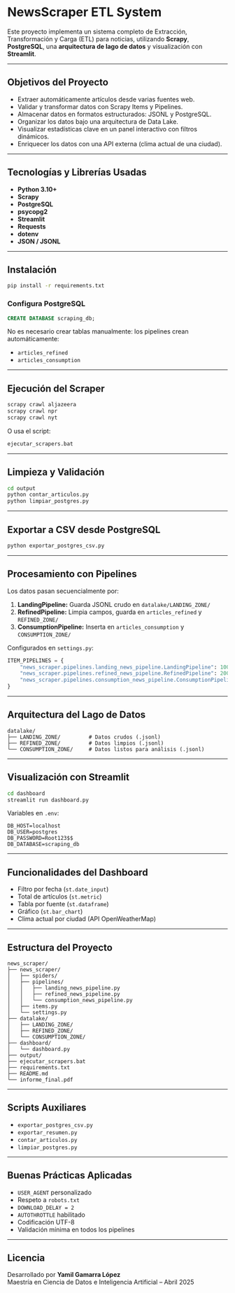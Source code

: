 # NewsScraper ETL System

Este proyecto implementa un sistema completo de Extracción, Transformación y Carga (ETL) para noticias, utilizando **Scrapy**, **PostgreSQL**, una **arquitectura de lago de datos** y visualización con **Streamlit**.

---

## Objetivos del Proyecto

- Extraer automáticamente artículos desde varias fuentes web.
- Validar y transformar datos con Scrapy Items y Pipelines.
- Almacenar datos en formatos estructurados: JSONL y PostgreSQL.
- Organizar los datos bajo una arquitectura de Data Lake.
- Visualizar estadísticas clave en un panel interactivo con filtros dinámicos.
- Enriquecer los datos con una API externa (clima actual de una ciudad).

---

## Tecnologías y Librerías Usadas

- **Python 3.10+**
- **Scrapy**
- **PostgreSQL**
- **psycopg2**
- **Streamlit**
- **Requests**
- **dotenv**
- **JSON / JSONL**

---

## Instalación

```bash
pip install -r requirements.txt
```

### Configura PostgreSQL

```sql
CREATE DATABASE scraping_db;
```

No es necesario crear tablas manualmente: los pipelines crean automáticamente:
- `articles_refined`
- `articles_consumption`

---

##  Ejecución del Scraper

```bash
scrapy crawl aljazeera
scrapy crawl npr
scrapy crawl nyt
```

O usa el script:

```bash
ejecutar_scrapers.bat
```

---

##  Limpieza y Validación

```bash
cd output
python contar_articulos.py
python limpiar_postgres.py
```

---

##  Exportar a CSV desde PostgreSQL

```bash
python exportar_postgres_csv.py
```

---

##  Procesamiento con Pipelines

Los datos pasan secuencialmente por:

1. **LandingPipeline:** Guarda JSONL crudo en `datalake/LANDING_ZONE/`
2. **RefinedPipeline:** Limpia campos, guarda en `articles_refined` y `REFINED_ZONE/`
3. **ConsumptionPipeline:** Inserta en `articles_consumption` y `CONSUMPTION_ZONE/`

Configurados en `settings.py`:

```python
ITEM_PIPELINES = {
    "news_scraper.pipelines.landing_news_pipeline.LandingPipeline": 100,
    "news_scraper.pipelines.refined_news_pipeline.RefinedPipeline": 200,
    "news_scraper.pipelines.consumption_news_pipeline.ConsumptionPipeline": 300,
}
```

---

##  Arquitectura del Lago de Datos

```
datalake/
├── LANDING_ZONE/         # Datos crudos (.jsonl)
├── REFINED_ZONE/         # Datos limpios (.jsonl)
└── CONSUMPTION_ZONE/     # Datos listos para análisis (.jsonl)
```

---

##  Visualización con Streamlit

```bash
cd dashboard
streamlit run dashboard.py
```

Variables en `.env`:

```env
DB_HOST=localhost
DB_USER=postgres
DB_PASSWORD=Root123$$
DB_DATABASE=scraping_db
```

---

##  Funcionalidades del Dashboard

- Filtro por fecha (`st.date_input`)
- Total de artículos (`st.metric`)
- Tabla por fuente (`st.dataframe`)
- Gráfico (`st.bar_chart`)
- Clima actual por ciudad (API OpenWeatherMap)

---

##  Estructura del Proyecto

```
news_scraper/
├── news_scraper/
│   ├── spiders/
│   ├── pipelines/
│   │   ├── landing_news_pipeline.py
│   │   ├── refined_news_pipeline.py
│   │   └── consumption_news_pipeline.py
│   ├── items.py
│   └── settings.py
├── datalake/
│   ├── LANDING_ZONE/
│   ├── REFINED_ZONE/
│   └── CONSUMPTION_ZONE/
├── dashboard/
│   └── dashboard.py
├── output/
├── ejecutar_scrapers.bat
├── requirements.txt
├── README.md
└── informe_final.pdf
```

---

##  Scripts Auxiliares

- `exportar_postgres_csv.py`
- `exportar_resumen.py`
- `contar_articulos.py`
- `limpiar_postgres.py`

---

##  Buenas Prácticas Aplicadas

- `USER_AGENT` personalizado
- Respeto a `robots.txt`
- `DOWNLOAD_DELAY = 2`
- `AUTOTHROTTLE` habilitado
- Codificación UTF-8
- Validación mínima en todos los pipelines

---

##  Licencia

Desarrollado por **Yamil Gamarra López**  
Maestría en Ciencia de Datos e Inteligencia Artificial – Abril 2025


